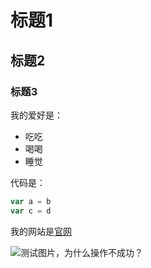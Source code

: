 # 标题1
## 标题2
### 标题3

我的爱好是：
* 吃吃
* 喝喝
* 睡觉

代码是：
```javascript
var a = b
var c = d
```

我的网站是[官网](https://www.vip.com/?wq=1)

![测试图片，为什么操作不成功？](1.jpg)
